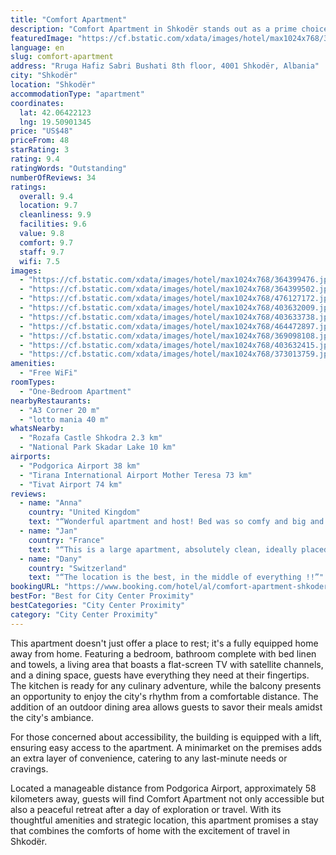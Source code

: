 ```yaml
---
title: "Comfort Apartment"
description: "Comfort Apartment in Shkodër stands out as a prime choice for travelers seeking a blend of convenience and comfort during their stay."
featuredImage: "https://cf.bstatic.com/xdata/images/hotel/max1024x768/364399476.jpg?k=421811295b0b89cd3421ee9cb9ce61b6ded35d7114e1fd2978e226f68bfb60ef&o=&hp=1"
language: en
slug: comfort-apartment
address: "Rruga Hafiz Sabri Bushati 8th floor, 4001 Shkodër, Albania"
city: "Shkodër"
location: "Shkodër"
accommodationType: "apartment"
coordinates:
  lat: 42.06422123
  lng: 19.50901345
price: "US$48"
priceFrom: 48
starRating: 3
rating: 9.4
ratingWords: "Outstanding"
numberOfReviews: 34
ratings:
  overall: 9.4
  location: 9.7
  cleanliness: 9.9
  facilities: 9.6
  value: 9.8
  comfort: 9.7
  staff: 9.7
  wifi: 7.5
images:
  - "https://cf.bstatic.com/xdata/images/hotel/max1024x768/364399476.jpg?k=421811295b0b89cd3421ee9cb9ce61b6ded35d7114e1fd2978e226f68bfb60ef&o=&hp=1"
  - "https://cf.bstatic.com/xdata/images/hotel/max1024x768/364399502.jpg?k=a320936b95fa0fc16e88d6f662be28269d7308c0bb415801f80c554ddc74523d&o=&hp=1"
  - "https://cf.bstatic.com/xdata/images/hotel/max1024x768/476127172.jpg?k=c33efda2617d693f09e72dee7b485b473ce1706eeaf6d60c4bc2220b7d078a5c&o=&hp=1"
  - "https://cf.bstatic.com/xdata/images/hotel/max1024x768/403632009.jpg?k=acdd6fe7ee352b8f4ebeda89009110370816c4fd6a09ba35c5611b5479742ea5&o=&hp=1"
  - "https://cf.bstatic.com/xdata/images/hotel/max1024x768/403633738.jpg?k=b1e917244be00c2c1131e8527d0963d88b07e5c685df6bc36141f395af616ac0&o=&hp=1"
  - "https://cf.bstatic.com/xdata/images/hotel/max1024x768/464472897.jpg?k=203d7ae9874b52487b6aac77f0fe7406e5cf098c6950ac7179a78c793f38ef12&o=&hp=1"
  - "https://cf.bstatic.com/xdata/images/hotel/max1024x768/369098108.jpg?k=3a1b47f893939c4c0285a9ef6a3e1959c7f427f8c990371013bd4f2c9718daa4&o=&hp=1"
  - "https://cf.bstatic.com/xdata/images/hotel/max1024x768/403632415.jpg?k=26d32f2a169c3e815bfc3f16f32f9bce77847b6e4bb6529ec563ad0c04779203&o=&hp=1"
  - "https://cf.bstatic.com/xdata/images/hotel/max1024x768/373013759.jpg?k=61623ee4d8d2bb6bc5c4276ddf37c06a15ae75acaff2a2a944436c8d9f5d230e&o=&hp=1"
amenities:
  - "Free WiFi"
roomTypes:
  - "One-Bedroom Apartment"
nearbyRestaurants:
  - "A3 Corner 20 m"
  - "lotto mania 40 m"
whatsNearby:
  - "Rozafa Castle Shkodra 2.3 km"
  - "National Park Skadar Lake 10 km"
airports:
  - "Podgorica Airport 38 km"
  - "Tirana International Airport Mother Teresa 73 km"
  - "Tivat Airport 74 km"
reviews:
  - name: "Anna"
    country: "United Kingdom"
    text: "“Wonderful apartment and host! Bed was so comfy and big and location very central and easy to get everywhere. Host was lovely - even allowing us to stay extra nights.”"
  - name: "Jan"
    country: "France"
    text: "“This is a large apartment, absolutely clean, ideally placed just next to the city center of Shkoder. It has all the amenities you could hope for, including a well furnished kitchen and a washing machine. The view from the 8th floor balcony onto...”"
  - name: "Dany"
    country: "Switzerland"
    text: "“The location is the best, in the middle of everything !!”"
bookingURL: "https://www.booking.com/hotel/al/comfort-apartment-shkoder1.en-gb.html?aid=8035640"
bestFor: "Best for City Center Proximity"
bestCategories: "City Center Proximity"
category: "City Center Proximity"
---
```


This apartment doesn't just offer a place to rest; it's a fully equipped home away from home. Featuring a bedroom, bathroom complete with bed linen and towels, a living area that boasts a flat-screen TV with satellite channels, and a dining space, guests have everything they need at their fingertips. The kitchen is ready for any culinary adventure, while the balcony presents an opportunity to enjoy the city's rhythm from a comfortable distance. The addition of an outdoor dining area allows guests to savor their meals amidst the city's ambiance.

For those concerned about accessibility, the building is equipped with a lift, ensuring easy access to the apartment. A minimarket on the premises adds an extra layer of convenience, catering to any last-minute needs or cravings.

Located a manageable distance from Podgorica Airport, approximately 58 kilometers away, guests will find Comfort Apartment not only accessible but also a peaceful retreat after a day of exploration or travel. With its thoughtful amenities and strategic location, this apartment promises a stay that combines the comforts of home with the excitement of travel in Shkodër.